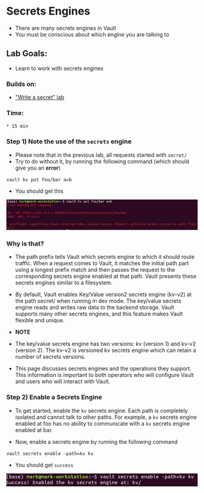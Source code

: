 # Secrets Engines

* There are many secrets engines in Vault
* You must be conscious about which engine you are talking to

## Lab Goals:

* Learn to work with secrets engines

### Builds on:
* ["Write a secret" lab](../lab03)

### Time:
    * 15 min

### Step 1) Note the use of the `secrets` engine

* Please note that in the previous lab, all requests started with `secret/`
* Try to do without it, by running the following command (which should give you an **error**)

```shell
vault kv put foo/bar a=b

```

* You should get this

![](../artwork/vault-error.png)

### Why is that?

* The path prefix tells Vault which secrets engine to which it should route traffic. When a request comes to Vault, it matches the initial path part using a longest prefix match and then passes the request to the corresponding secrets engine enabled at that path. Vault presents these secrets engines similar to a filesystem.

* By default, Vault enables Key/Value version2 secrets engine (kv-v2) at the path secret/ when running in dev mode. The key/value secrets engine reads and writes raw data to the backend storage. Vault supports many other secrets engines, and this feature makes Vault flexible and unique.

* **NOTE**
* The key/value secrets engine has two versions: kv (version 1) and kv-v2 (version 2). The kv-v2 is versioned kv secrets engine which can retain a number of secrets versions.
* This page discusses secrets engines and the operations they support. This information is important to both operators who will configure Vault and users who will interact with Vault.

### Step 2) Enable a Secrets Engine

* To get started, enable the `kv` secrets engine. 
Each path is completely isolated and cannot talk to other paths. For example, a `kv` secrets engine enabled at foo has no ability to communicate with a `kv` secrets engine enabled at bar.
  
* Now, enable a secrets engine by running the following command

```shell
vault secrets enable -path=kv kv
```

* You should get `success`

![](../artwork/enable-secrets-engine.png)



